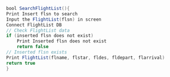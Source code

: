 ``` java
bool SearchFlightList(){
Print Insert flsn to search
Input the FlightList(flsn) in screen
Connect FlightList DB 
// Check FlightList data
if (inserted flsn does not exist)
	Print Inserted flsn does not exist
	return false
// Inserted flsn exists
Print FlightList(flname, flstar, fldes, fldepart, flarrival)
return true
}
```

<!--stackedit_data:
eyJoaXN0b3J5IjpbNDMxNTc1NzRdfQ==
-->